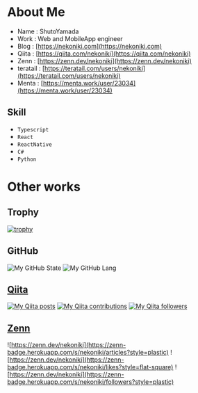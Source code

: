 # About Me
- Name : ShutoYamada
- Work : Web and MobileApp engineer
- Blog : [https://nekoniki.com](https://nekoniki.com)
- Qiita : [https://qiita.com/nekoniki](https://qiita.com/nekoniki)
- Zenn : [https://zenn.dev/nekoniki](https://zenn.dev/nekoniki)
- teratail : [https://teratail.com/users/nekoniki](https://teratail.com/users/nekoniki)
- Menta : [https://menta.work/user/23034](https://menta.work/user/23034)

## Skill
- `Typescript`
- `React`
- `ReactNative`
- `C#`
- `Python`

# Other works

## Trophy

[![trophy](https://github-profile-trophy.vercel.app/?username=ShutoYamada)](https://github.com/ryo-ma/github-profile-trophy)

## GitHub
![My GitHub State](https://github-readme-stats.vercel.app/api?username=shutoyamada&show_icons=true&count_private=true)
![My GitHub Lang](https://github-readme-stats.vercel.app/api/top-langs/?username=shutoyamada&layout=compact)

## [Qiita](https://qiita.com/nekoniki)
[![My Qiita posts](https://qiita-badge.apiapi.app/s/nekoniki/posts.svg)](http://qiita.com/nekoniki)
[![My Qiita contributions](https://qiita-badge.apiapi.app/s/nekoniki/contributions.svg)](http://qiita.com/nekoniki)
[![My Qiita followers](https://qiita-badge.apiapi.app/s/nekoniki/followers.svg)](http://qiita.com/nekoniki)

## [Zenn](https://zenn.dev/nekoniki)
![https://zenn.dev/nekoniki](https://zenn-badge.herokuapp.com/s/nekoniki/articles?style=plastic)
![https://zenn.dev/nekoniki](https://zenn-badge.herokuapp.com/s/nekoniki/likes?style=flat-square)
![https://zenn.dev/nekoniki](https://zenn-badge.herokuapp.com/s/nekoniki/followers?style=plastic)

<!--
**ShutoYamada/ShutoYamada** is a ✨ _special_ ✨ repository because its `README.md` (this file) appears on your GitHub profile.

Here are some ideas to get you started:

- 🔭 I’m currently working on ...
- 🌱 I’m currently learning ...
- 👯 I’m looking to collaborate on ...
- 🤔 I’m looking for help with ...
- 💬 Ask me about ...
- 📫 How to reach me: ...
- 😄 Pronouns: ...
- ⚡ Fun fact: ...
-->
